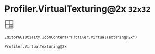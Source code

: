# Profiler.VirtualTexturing@2x `32x32`
<img src="/img/Profiler.VirtualTexturing.png" width=32 height=32>

``` CSharp
EditorGUIUtility.IconContent("Profiler.VirtualTexturing@2x")
```
```
Profiler.VirtualTexturing@2x
```
